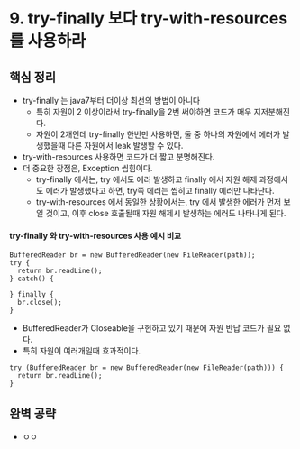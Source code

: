 # 9. try-finally 보다 try-with-resources 를 사용하라
## 핵심 정리
 * try-finally 는 java7부터 더이상 최선의 방법이 아니다
    * 특히 자원이 2 이상이라서 try-finally을 2번 써야하면 코드가 매우 지저분해진다.
    * 자원이 2개인데 try-finally 한번만 사용하면, 둘 중 하나의 자원에서 에러가 발생했을때 다른 자원에서 leak 발생할 수 있다.
 * try-with-resources 사용하면 코드가 더 짧고 분명해진다.
 * 더 중요한 장점은, Exception 씹힘이다.
    * try-finally 에서는, try 에서도 에러 발생하고 finally 에서 자원 해제 과정에서도 에러가 발생했다고 하면, try쪽 에러는 씹히고 finally 에러만 나타난다.
    * try-with-resources 에서 동일한 상황에서는, try 에서 발생한 에러가 먼저 보일 것이고, 이후 close 호출될때 자원 해제시 발생하는 에러도 나타나게 된다.

#### try-finally 와 try-with-resources 사용 예시 비교
```
BufferedReader br = new BufferedReader(new FileReader(path));
try {
  return br.readLine();
} catch() {

} finally {
  br.close();
}
```

 * BufferedReader가 Closeable을 구현하고 있기 때문에 자원 반납 코드가 필요 없다.
 * 특히 자원이 여러개일때 효과적이다.
```
try (BufferedReader br = new BufferedReader(new FileReader(path))) {
  return br.readLine();
}
```

## 완벽 공략
 * ㅇㅇ
